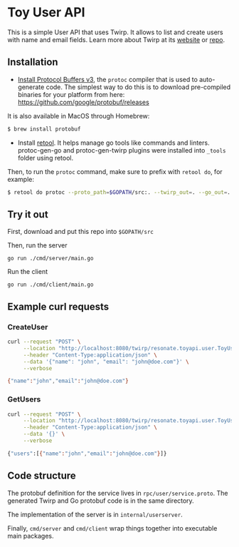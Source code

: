 # Toy User API

This is a simple User API that uses Twirp. It allows to list and create users with name and email fields. Learn more about
Twirp at its [website](https://twitchtv.github.io/twirp/docs/intro.html) or
[repo](https://github.com/twitchtv/twirp).

## Installation

* [Install Protocol Buffers v3](https://developers.google.com/protocol-buffers/docs/gotutorial),
the `protoc` compiler that is used to auto-generate code. The simplest way to do
this is to download pre-compiled binaries for your platform from here:
https://github.com/google/protobuf/releases

It is also available in MacOS through Homebrew:

```sh
$ brew install protobuf
```

* Install [retool](https://github.com/twitchtv/retool). It helps manage go tools like commands and linters.
protoc-gen-go and protoc-gen-twirp plugins were installed into `_tools` folder using retool.

Then, to run the `protoc` command, make sure to prefix with `retool do`, for example:
```sh
$ retool do protoc --proto_path=$GOPATH/src:. --twirp_out=. --go_out=. ./rpc/user/service.proto
```

## Try it out

First, download and put this repo into `$GOPATH/src`

Then, run the server
```
go run ./cmd/server/main.go
```

Run the client
```
go run ./cmd/client/main.go
```

## Example curl requests

### CreateUser
```sh
curl --request "POST" \
     --location "http://localhost:8080/twirp/resonate.toyapi.user.ToyUser/CreateUser" \
     --header "Content-Type:application/json" \
     --data '{"name": "john", "email": "john@doe.com"}' \
     --verbose

{"name":"john","email":"john@doe.com"}
```

### GetUsers
```sh
curl --request "POST" \
     --location "http://localhost:8080/twirp/resonate.toyapi.user.ToyUser/GetUsers" \
     --header "Content-Type:application/json" \
     --data '{}' \
     --verbose

{"users":[{"name":"john","email":"john@doe.com"}]}
```

## Code structure

The protobuf definition for the service lives in
`rpc/user/service.proto`.
The generated Twirp and Go protobuf code is in the same directory.

The implementation of the server is in `internal/userserver`.

Finally, `cmd/server` and `cmd/client` wrap things together into executable main
packages.
